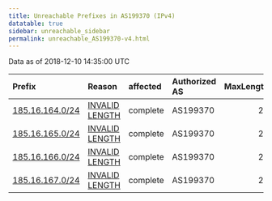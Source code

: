 ```yaml
---
title: Unreachable Prefixes in AS199370 (IPv4)
datatable: true
sidebar: unreachable_sidebar
permalink: unreachable_AS199370-v4.html
---
```


Data as of 2018-12-10 14:35:00 UTC


<div class="datatable-begin"></div>

| Prefix                                                   | Reason                                                                                                     | affected   | Authorized AS   |   MaxLength | Anchor                                         |   unreachable /24s |
|:---------------------------------------------------------|:-----------------------------------------------------------------------------------------------------------|:-----------|:----------------|------------:|:-----------------------------------------------|-------------------:|
| [185.16.164.0/24](https://stat.ripe.net/185.16.164.0/24) | [INVALID LENGTH](https://rpki-validator.ripe.net/announcement-preview?asn=AS199370&prefix=185.16.164.0/24) | complete   | AS199370        |          22 | [RIPE](unreachable_RIPE_NCC_RPKI_Root-v4.html) |                  1 |
| [185.16.165.0/24](https://stat.ripe.net/185.16.165.0/24) | [INVALID LENGTH](https://rpki-validator.ripe.net/announcement-preview?asn=AS199370&prefix=185.16.165.0/24) | complete   | AS199370        |          22 | [RIPE](unreachable_RIPE_NCC_RPKI_Root-v4.html) |                  1 |
| [185.16.166.0/24](https://stat.ripe.net/185.16.166.0/24) | [INVALID LENGTH](https://rpki-validator.ripe.net/announcement-preview?asn=AS199370&prefix=185.16.166.0/24) | complete   | AS199370        |          22 | [RIPE](unreachable_RIPE_NCC_RPKI_Root-v4.html) |                  1 |
| [185.16.167.0/24](https://stat.ripe.net/185.16.167.0/24) | [INVALID LENGTH](https://rpki-validator.ripe.net/announcement-preview?asn=AS199370&prefix=185.16.167.0/24) | complete   | AS199370        |          22 | [RIPE](unreachable_RIPE_NCC_RPKI_Root-v4.html) |                  1 |

<div class="datatable-end"></div>